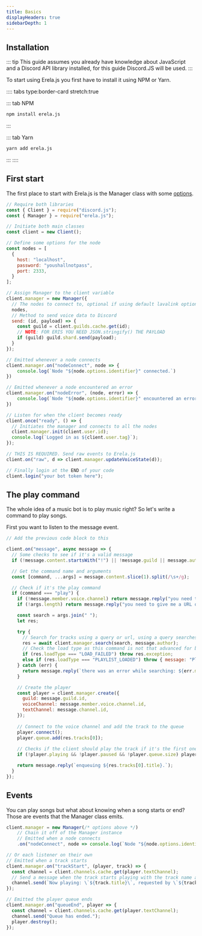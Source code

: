 ```yaml
---
title: Basics
displayHeaders: true
sidebarDepth: 1
---
```


## Installation

::: tip
This guide assumes you already have knowledge about JavaScript and a Discord API library installed, for this guide Discord.JS will be used.
:::

To start using Erela.js you first have to install it using NPM or Yarn.

:::: tabs type:border-card stretch:true

::: tab NPM
```bash
npm install erela.js
```
:::

::: tab Yarn
```bash
yarn add erela.js
```
:::
::::

## First start

The first place to start with Erela.js is the Manager class with some [options](/docs/typedefs/ManagerOptions.html).

```javascript
// Require both libraries
const { Client } = require("discord.js");
const { Manager } = require("erela.js");

// Initiate both main classes
const client = new Client();

// Define some options for the node
const nodes = [
  {
    host: "localhost",
    password: "youshallnotpass",
    port: 2333,
  }
];

// Assign Manager to the client variable
client.manager = new Manager({
  // The nodes to connect to, optional if using default lavalink options
  nodes,
  // Method to send voice data to Discord
  send: (id, payload) => {
    const guild = client.guilds.cache.get(id);
    // NOTE: FOR ERIS YOU NEED JSON.stringify() THE PAYLOAD
    if (guild) guild.shard.send(payload);
  }
});

// Emitted whenever a node connects
client.manager.on("nodeConnect", node => {
    console.log(`Node "${node.options.identifier}" connected.`)
})

// Emitted whenever a node encountered an error
client.manager.on("nodeError", (node, error) => {
    console.log(`Node "${node.options.identifier}" encountered an error: ${error.message}.`)
})

// Listen for when the client becomes ready
client.once("ready", () => {
  // Initiates the manager and connects to all the nodes
  client.manager.init(client.user.id);
  console.log(`Logged in as ${client.user.tag}`);
});

// THIS IS REQUIRED. Send raw events to Erela.js
client.on("raw", d => client.manager.updateVoiceState(d));

// Finally login at the END of your code
client.login("your bot token here");
```

## The play command

The whole idea of a music bot is to play music right? So let's write a command to play songs.

First you want to listen to the message event.

```javascript
// Add the previous code block to this

client.on("message", async message => {
  // Some checks to see if it's a valid message
  if (!message.content.startsWith("!") || !message.guild || message.author.bot) return;

  // Get the command name and arguments
  const [command, ...args] = message.content.slice(1).split(/\s+/g);

  // Check if it's the play command
  if (command === "play") {
    if (!message.member.voice.channel) return message.reply("you need to join a voice channel.");
    if (!args.length) return message.reply("you need to give me a URL or a search term.");

    const search = args.join(" ");
    let res;

    try {
      // Search for tracks using a query or url, using a query searches youtube automatically and the track requester object
      res = await client.manager.search(search, message.author);
      // Check the load type as this command is not that advanced for basics
      if (res.loadType === "LOAD_FAILED") throw res.exception;
      else if (res.loadType === "PLAYLIST_LOADED") throw { message: "Playlists are not supported with this command." };
    } catch (err) {
      return message.reply(`there was an error while searching: ${err.message}`);
    }

    // Create the player 
    const player = client.manager.create({
      guild: message.guild.id,
      voiceChannel: message.member.voice.channel.id,
      textChannel: message.channel.id,
    });
  
    // Connect to the voice channel and add the track to the queue
    player.connect();
    player.queue.add(res.tracks[0]);
  
    // Checks if the client should play the track if it's the first one added
    if (!player.playing && !player.paused && !player.queue.size) player.play()

    return message.reply(`enqueuing ${res.tracks[0].title}.`);
  }
});
```

## Events

You can play songs but what about knowing when a song starts or end? Those are events that the Manager class emits.

```javascript
client.manager = new Manager(/* options above */)
    // Chain it off of the Manager instance
    // Emitted when a node connects
    .on("nodeConnect", node => console.log(`Node "${node.options.identifier}" connected.`));

// Or each listener on their own
// Emitted when a track starts
client.manager.on("trackStart", (player, track) => {
  const channel = client.channels.cache.get(player.textChannel);
  // Send a message when the track starts playing with the track name and the requester's Discord tag, e.g. username#discriminator
  channel.send(`Now playing: \`${track.title}\`, requested by \`${track.requester.tag}\`.`);
});

// Emitted the player queue ends
client.manager.on("queueEnd", player => {
  const channel = client.channels.cache.get(player.textChannel);
  channel.send("Queue has ended.");
  player.destroy();
});
```

